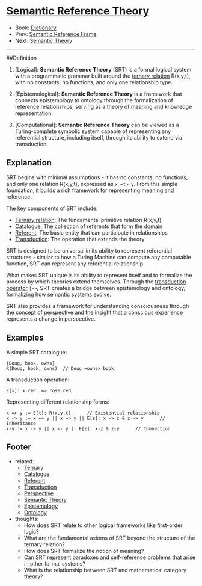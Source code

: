 # [Semantic Reference Theory](https://dna-platform.github.io/inexplicable-phenomena/dictionary/semantic-reference-theory.html)
- Book: [Dictionary](./.dictionary.md)
- Prev: [Semantic Reference Frame](./semantic-reference-frame.md)
- Next: [Semantic Theory](./semantic-theory.md)
---

##Definition

1. [Logical]: **Semantic Reference Theory** (SRT) is a formal logical system with a programmatic grammar built around the [ternary relation](ternary.md) R(x,y,t), with no constants, no functions, and only one relationship type.

2. [Epistemological]: **Semantic Reference Theory** is a framework that connects epistemology to ontology through the formalization of reference relationships, serving as a theory of meaning and knowledge representation.

3. [Computational]: **Semantic Reference Theory** can be viewed as a Turing-complete symbolic system capable of representing any referential structure, including itself, through its ability to extend via transduction.

## Explanation

SRT begins with minimal assumptions - it has no constants, no functions, and only one relation R(x,y,t), expressed as `x =t> y`. From this simple foundation, it builds a rich framework for representing meaning and reference.

The key components of SRT include:

- [Ternary relation](ternary.md): The fundamental primitive relation R(x,y,t)
- [Catalogue](catalogue.md): The collection of referents that form the domain
- [Referent](referent.md): The basic entity that can participate in relationships
- [Transduction](transduction.md): The operation that extends the theory

SRT is designed to be universal in its ability to represent referential structures - similar to how a Turing Machine can compute any computable function, SRT can represent any referential relationship.

What makes SRT unique is its ability to represent itself and to formalize the process by which theories extend themselves. Through the [transduction operator](transduction.md) `|=>`, SRT creates a bridge between epistemology and ontology, formalizing how semantic systems evolve.

SRT also provides a framework for understanding consciousness through the concept of [perspective](perspective.md) and the insight that a [conscious experience](conscious-experience.md) represents a change in perspective.

## Examples

A simple SRT catalogue:
```
{Doug, book, owns}
R(Doug, book, owns)  // Doug =owns> book
```

A transduction operation:
```
E[x]: x.red |=> rose.red
```

Representing different relationship forms:
```
x => y := E[t]: R(x,y,t)      // Existential relationship
x -> y := x == y || x => y || E[z]: x -> z & z -> y      // Inheritance
x-y := x -> y || x <- y || E[z]: x-z & z-y      // Connection
```

## Footer
- related: 
  - [Ternary](ternary.md)
  - [Catalogue](catalogue.md)
  - [Referent](referent.md)
  - [Transduction](transduction.md)
  - [Perspective](perspective.md)
  - [Semantic Theory](semantic-theory.md)
  - [Epistemology](epistemology.md)
  - [Ontology](ontology.md)
- thoughts:
  - How does SRT relate to other logical frameworks like first-order logic?
  - What are the fundamental axioms of SRT beyond the structure of the ternary relation?
  - How does SRT formalize the notion of meaning?
  - Can SRT represent paradoxes and self-reference problems that arise in other formal systems?
  - What is the relationship between SRT and mathematical category theory?